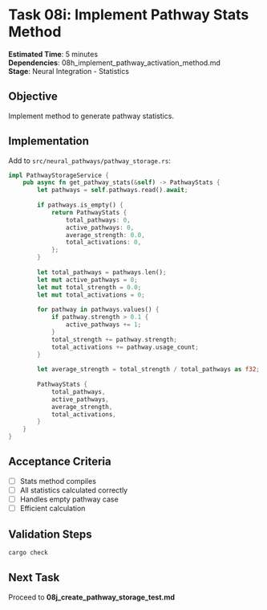 # Task 08i: Implement Pathway Stats Method

**Estimated Time**: 5 minutes  
**Dependencies**: 08h_implement_pathway_activation_method.md  
**Stage**: Neural Integration - Statistics

## Objective
Implement method to generate pathway statistics.

## Implementation

Add to `src/neural_pathways/pathway_storage.rs`:
```rust
impl PathwayStorageService {
    pub async fn get_pathway_stats(&self) -> PathwayStats {
        let pathways = self.pathways.read().await;
        
        if pathways.is_empty() {
            return PathwayStats {
                total_pathways: 0,
                active_pathways: 0,
                average_strength: 0.0,
                total_activations: 0,
            };
        }
        
        let total_pathways = pathways.len();
        let mut active_pathways = 0;
        let mut total_strength = 0.0;
        let mut total_activations = 0;
        
        for pathway in pathways.values() {
            if pathway.strength > 0.1 {
                active_pathways += 1;
            }
            total_strength += pathway.strength;
            total_activations += pathway.usage_count;
        }
        
        let average_strength = total_strength / total_pathways as f32;
        
        PathwayStats {
            total_pathways,
            active_pathways,
            average_strength,
            total_activations,
        }
    }
}
```

## Acceptance Criteria
- [ ] Stats method compiles
- [ ] All statistics calculated correctly
- [ ] Handles empty pathway case
- [ ] Efficient calculation

## Validation Steps
```bash
cargo check
```

## Next Task
Proceed to **08j_create_pathway_storage_test.md**